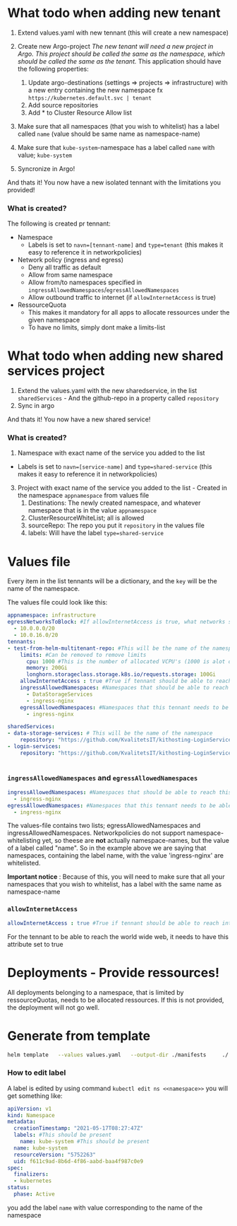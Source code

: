 
# What todo when adding new tenant
1. Extend values.yaml with new tennant (this will create a new namespace)
1. Create new Argo-project
    *The new tenant will need a new project in Argo. This project should be called the same as the namespace, which should be called the same as the tenant.*
    This application should have the following properties:
    1. Update argo-destinations (settings => projects => infrastructure) with a new entry containing the new namespace fx ``https://kubernetes.default.svc | tenant ``
    2. Add source repositories
    3. Add * to Cluster Resource Allow list
 
1. Make sure that all namespaces (that you wish to whitelist) has a label called `name` (value should be same name as namespace-name)
1. Make sure that `kube-system`-namespace has a label called `name` with value; `kube-system`
1. Syncronize in Argo!

And thats it! You now have a new isolated tennant with the limitations you provided!


### What is created?
The following is created pr tennant:
- Namespace
  - Labels is set to `navn=[tennant-name]` and `type=tenant` (this makes it easy to reference it in networkpolicies)
- Network policy (ingress and egress)
  - Deny all traffic as default
  - Allow from same namespace
  - Allow from/to namespaces specified in `ingressAllowedNamespaces`/`egressAllowedNamespaces`
  - Allow outbound traffic to internet (if `allowInternetAccess` is true)
- RessourceQuota
  - This makes it mandatory for all apps to allocate ressources under the given namespace
  - To have no limits, simply dont make a limits-list

# What todo when adding new shared services project
1. Extend the values.yaml with the new sharedservice, in the list `sharedServices` - And the github-repo in a property called `repository`
1. Sync in argo

And thats it! You now have a new shared service!
### What is created?
1. Namespace with exact name of the service you added to the list
 - Labels is set to `navn=[service-name]` and `type=shared-service` (this makes it easy to reference it in networkpolicies)
3. Project with exact name of the service you added to the list - Created in the namespace `appnamespace` from values file
    1.  Destinations: The newly created namespace, and whatever namespace that is in the value `appnamespace`
    2.  ClusterResourceWhiteList; all is allowed
    3.  sourceRepo: The repo you put it `repository` in the values file
    4.  labels: Will have the label `type=shared-service`

    

# Values file
Every item in the list tennants will be a dictionary, and the `key` will be the name of the namespace.

The values file could look like this:
```yaml
appnamespace: infrastructure
egressNetworksToBlock: #If allowInternetAccess is true, what networks should we not allow traffic to (this should be the ranges for other pods in other namespaces)
  - 10.0.0.0/20
  - 10.0.16.0/20
tennants: 
- test-from-helm-multitenant-repo: #This will be the name of the namespace
    limits: #Can be removed to remove limits
      cpu: 1000 #This is the number of allocated VCPU's (1000 is alot of vcpu's)
      memory: 200Gi
      longhorn.storageclass.storage.k8s.io/requests.storage: 100Gi
    allowInternetAccess : true #True if tennant should be able to reach internet
    ingressAllowedNamespaces: #Namespaces that should be able to reach this namespace
      - DataStorageServices
      - ingress-nginx
    egressAllowedNamespaces: #Namespaces that this tennant needs to be able to reach
      - ingress-nginx

sharedServices:
- data-storage-services: # This will be the name of the namespace
    repository: "https://github.com/KvalitetsIT/kithosting-LoginServices.git"
- login-services:
    repository: "https://github.com/KvalitetsIT/kithosting-LoginServices.git"
    
```
### `ingressAllowedNamespaces` and `egressAllowedNamespaces`
```yml
ingressAllowedNamespaces: #Namespaces that should be able to reach this namespace
  - ingress-nginx
egressAllowedNamespaces: #Namespaces that this tennant needs to be able to reach
  - ingress-nginx
```
The values-file contains two lists; egressAllowedNamespaces and ingressAllowedNamespaces. Networkpolicies do not support namespace-whitelisting yet, so theese are **not** actually namespace-names, but the value of a label called "name". So in the example above we are saying that namespaces, containing the label name, with the value 'ingress-nginx' are whitelisted.

**Important notice** : Because of this, you will need to make sure that all your namespaces that you wish to whitelist, has a label with the same name as namespace-name

### `allowInternetAccess`
```yml
allowInternetAccess : true #True if tennant should be able to reach internet

```
For the tennant to be able to reach the world wide web, it needs to have this attribute set to true

# Deployments - Provide ressources!
All deployments belonging to a namespace, that is limited by ressourceQuotas, needs to be allocated ressources. If this is not provided, the deployment will not go well.

# Generate from template
```sh
helm template   --values values.yaml   --output-dir ./manifests     ./
```

### How to edit label
A label is edited by using command `kubectl edit ns <<namespace>>` you will get something like:

```yml
apiVersion: v1
kind: Namespace
metadata:
  creationTimestamp: "2021-05-17T08:27:47Z"
  labels: #This should be present
    name: kube-system #This should be present
  name: kube-system
  resourceVersion: "5752263"
  uid: f611c9ad-8b6d-4f86-aabd-baa4f987c0e9
spec:
  finalizers:
  - kubernetes
status:
  phase: Active
```
you add the label `name` with value corresponding to the name of the namespace
